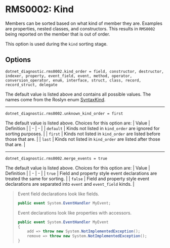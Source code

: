 # RMS0002: Kind

Members can be sorted based on what kind of member they are. Examples are properties, nested classes, and constructors. This results in `RMS0002` being reported on the member that is out of order.

This option is used during the `kind` sorting stage.

## Options

```editorconfig
dotnet_diagnostic.rms0002.kind_order = field, constructor, destructor, indexer, property, event_field, event, method, operator, conversion_operator, enum, interface, struct, class, record, record_struct, delegate
```

The default value is listed above and contains all possible values. The names come from the Roslyn enum [SyntaxKind](https://docs.microsoft.com/en-us/dotnet/api/microsoft.codeanalysis.csharp.syntaxkind).

___

```editorconfig
dotnet_diagnostic.rms0002.unknown_kind_order = first
```

The default value is listed above. Choices for this option are:
| Value | Definition |
| - | - |
| `default` | Kinds not listed in `kind_order` are ignored for sorting purposes. |
| `first` | Kinds not listed in `kind_order` are listed before those that are. |
| `last` | Kinds not listed in `kind_order` are listed after those that are. |

___

```editorconfig
dotnet_diagnostic.rms0002.merge_events = true
```

The default value is listed above. Choices for this option are:
| Value | Definition |
| - | - |
| `true` | Field and property style event declarations are treated the same for sorting. |
| `false` | Field and property style event declarations are separated into `event` and `event_field` kinds. |


> Event field declarations look like fields.
> ```C#
> public event System.EventHandler MyEvent;
> ```
> Event declarations look like properties with accessors.
> ```C#
> public event System.EventHandler MyEvent
> {
>     add => throw new System.NotImplementedException();
>     remove => throw new System.NotImplementedException();
> }
> ```
